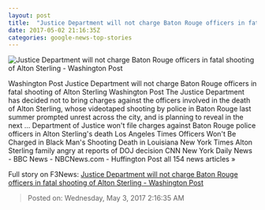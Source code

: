 ```yaml
---
layout: post
title:  "Justice Department will not charge Baton Rouge officers in fatal shooting of Alton Sterling - Washington Post"
date: 2017-05-02 21:16:35Z
categories: google-news-top-stories
---
```


![Justice Department will not charge Baton Rouge officers in fatal shooting of Alton Sterling - Washington Post](https://img.washingtonpost.com/rf/image_1484w/2010-2019/WashingtonPost/2017/05/02/National-Security/Images/DSC_77071471624507.jpg)

Washington Post Justice Department will not charge Baton Rouge officers in fatal shooting of Alton Sterling Washington Post The Justice Department has decided not to bring charges against the officers involved in the death of Alton Sterling, whose videotaped shooting by police in Baton Rouge last summer prompted unrest across the city, and is planning to reveal in the next ... Department of Justice won't file charges against Baton Rouge police officers in Alton Sterling's death Los Angeles Times Officers Won't Be Charged in Black Man's Shooting Death in Louisiana New York Times Alton Sterling family angry at reports of DOJ decision CNN New York Daily News - BBC News - NBCNews.com - Huffington Post all 154 news articles »


Full story on F3News: [Justice Department will not charge Baton Rouge officers in fatal shooting of Alton Sterling - Washington Post](http://www.f3nws.com/n/d3ggWH)

> Posted on: Wednesday, May 3, 2017 2:16:35 AM
